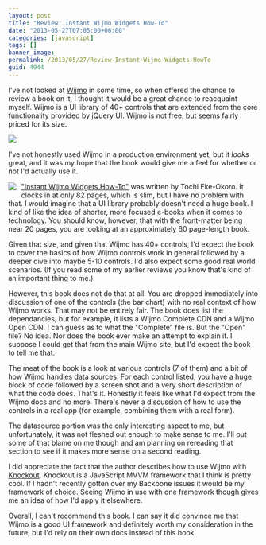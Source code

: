 ```yaml
---
layout: post
title: "Review: Instant Wijmo Widgets How-To"
date: "2013-05-27T07:05:00+06:00"
categories: [javascript]
tags: []
banner_image: 
permalink: /2013/05/27/Review-Instant-Wijmo-Widgets-HowTo
guid: 4944
---
```


I've not looked at <a href="http://wijmo.com/">Wijmo</a> in some time, so when offered the chance to review a book on it, I thought it would be a great chance to reacquaint myself. Wijmo is a UI library of 40+ controls that are extended from the core functionality provided by <a href="http://www.jqueryui.com">jQuery UI</a>. Wijmo is not free, but seems fairly priced for its size.
<!--more-->
<img src="https://static.raymondcamden.com/images/Screenshot_5_27_13_5_54_AM.png" />

I've not honestly used Wijmo in a production environment yet, but it <i>looks</i> great, and it was my hope that the book would give me a feel for whether or not I'd actually use it.

<img src="https://static.raymondcamden.com/images/1868OS_0.jpg" style="float:left;margin-right: 10px; margin-bottom:10px" /> <a href="http://www.packtpub.com/how-to-use-wijmo-widgets/book">"Instant Wijmo Widgets How-To"</a> was written by Tochi Eke-Okoro. It clocks in at only 82 pages, which is slim, but I have no problem with that. I would imagine that a UI library probably doesn't need a huge book. I kind of like the idea of shorter, more focused e-books when it comes to technology. You should know, however, that with the front-matter being near 20 pages, you are looking at an approximately 60 page-length book.

Given that size, and given that Wijmo has 40+ controls, I'd expect the book to cover the basics of how Wijmo controls work in general followed by a deeper dive into maybe 5-10 controls. I'd also expect some good real world scenarios. (If you read some of my earlier reviews you know that's kind of an important thing to me.)

However, this book does not do that at all. You are dropped immediately into discussion of one of the controls (the bar chart) with no real context of how Wijmo works. That may not be entirely fair. The book does list the dependancies, but for example, it lists a Wijmo Complete CDN and a Wijmo Open CDN. I can guess as to what the "Complete" file is. But the "Open" file? No idea. Nor does the book ever make an attempt to explain it. I suppose I could get that from the main Wijmo site, but I'd expect the book to tell me that.

The meat of the book is a look at various controls (7 of them) and a bit of how Wijmo handles data sources. For each control listed, you have a huge block of code followed by a screen shot and a very short description of what the code does. That's it. Honestly it feels like what I'd expect from the Wijmo docs and no more. There's never a discussion of how to use the controls in a real app (for example, combining them with a real form). 

The datasource portion was the only interesting aspect to me, but unfortunately, it was not fleshed out enough to make sense to me. I'll put some of that blame on me though and am planning on rereading that section to see if it makes more sense on a second reading.

I did appreciate the fact that the author describes how to use Wijmo with <a href="http://knockoutjs.com/">Knockout</a>. Knockout is a JavaScript MVVM framework that I think is pretty cool. If I hadn't recently gotten over my Backbone issues it would be my framework of choice. Seeing Wijmo in use with one framework though gives me an idea of how I'd apply it elsewhere. 

Overall, I can't recommend this book. I can say it did convince me that Wijmo is a good UI framework and definitely worth my consideration in the future, but I'd rely on their own docs instead of this book.